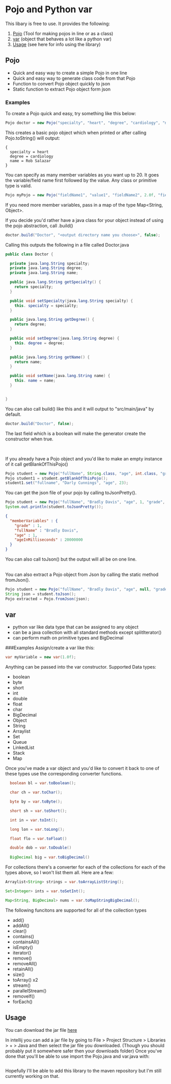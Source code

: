 # Pojo and Python var

This libary is free to use. It provides the following:

1. [Pojo](#Pojo) (Tool for making pojos in line or as a class)
2. [var](#var) (object that behaves a lot like a python var)
3. [Usage](#Usage) (see here for info using the library)

## Pojo
- Quick and easy way to create a simple Pojo in one line
- Quick and easy way to generate class code from that Pojo
- Function to convert Pojo object quickly to json
- Static function to extract Pojo object form json


### Examples
To create a Pojo quick and easy, try something like this below:

````java
Pojo doctor = new Pojo("specialty", "heart", "degree", "cardiology", "name", "Rob Salazar");
````

This creates a basic pojo object which when printed or after calling Pojo.toString() will output:

```
{
  specialty = heart
  degree = cardiology
  name = Rob Salazar
}
```

You can specify as many member variables as you want up to 20. It goes the variable/field name first
followed by the value. Any class or primitive type is valid. 

```java
Pojo myPojo = new Pojo("fieldName1", "value1", "fieldName2", 2.0f, "fieldName3", 3.0d...
```
If you need more member variables, pass in a map of the type
Map<String, Object>.

If you decide you'd rather have a java class for your object instead of using the pojo
abstraction, call .build()

```java
doctor.build("Doctor", "<output directory name you choose>", false);
```
Calling this outputs the following in a file called Doctor.java

```java
public class Doctor {

  private java.lang.String specialty;
  private java.lang.String degree;
  private java.lang.String name;

  public java.lang.String getSpecialty() {
    return specialty;
  }

  public void setSpecialty(java.lang.String specialty) {
    this. specialty = specialty;
  }

  public java.lang.String getDegree() {
    return degree;
  }

  public void setDegree(java.lang.String degree) {
    this. degree = degree;
  }

  public java.lang.String getName() {
    return name;
  }

  public void setName(java.lang.String name) {
    this. name = name;
  }


}
```
You can also call build() like this and it will output to "src/main/java" by default.

```java
doctor.build("Doctor", false);
```
The last field which is a boolean will make the generator create the constructor when true.

<br />

If you already have a Pojo object and you'd like to make an empty instance of it call
getBlankOfThisPojo()

```java
Pojo student = new Pojo("fullName", String.class, "age", int.class, "grade", int.class, "ageInMilliseconds", long.class);
Pojo student1 = student.getBlankOfThisPojo();
student1.set("fullname", "Darly Cunnings", "age", 23);
```
You can get the json file of your pojo by calling toJsonPretty(). 
```java
Pojo student = new Pojo("fullName", "Bradly Davis", "age", 1, "grade", 1, "ageInMilliseconds", 20000000);
System.out.println(student.toJsonPretty());
```

```json
{
  "memberVariables" : {
    "grade" : 1,
    "fullName" : "Bradly Davis",
    "age" : 1,
    "ageInMilliseconds" : 20000000
  }
}
```
You can also call toJson() but the output will all be on one line.

<br />
You can also extract a Pojo object from Json by calling the static method
fromJson().

```java
Pojo student = new Pojo("fullName", "Bradly Davis", "age", null, "grade", 1, "ageInMilliseconds", 10000000);
String json = student.toJson();
Pojo extracted = Pojo.fromJson(json);
```

## var
- python var like data type that can be assigned to any object
- can be a java collection with all standard methods except splitIterator()
- can perform math on primitive types and BigDecimal

###Examples
Assign/create a var like this:
```java
var myVariable = new var(1.0f);
```
Anything can be passed into the var constructor. Supported Data types:

- boolean
- byte
- short
- int
- double
- float
- char
- BigDecimal
- Object
- String
- Arraylist
- Set
- Queue
- LinkedList
- Stack
- Map

Once you've made a var object and you'd like to convert it back to one of these types
use the corresponding converter functions.
```java
  boolean bl = var.toBoolean();

  char ch = var.toChar();

  byte by = var.toByte();

  short sh = var.toShort();

  int in = var.toInt();

  long lon = var.toLong();

  float flo = var.toFloat()

  double dob = var.toDouble()
  
  BigDecimal big = var.toBigDecimal()

```

For collections there's a converter for each of the collections for each
of the types above, so I won't list them all. Here are a few:
```java
Arraylist<String> strings = var.toArrayListString();

Set<Integer> ints = var.toSetInt();

Map<String, BigDecimal> nums = var.toMapStringBigDecimal();
```

The following funcitons are supported for all of the collection types

- add()
- addAll()
- clear()
- contains()
- containsAll()
- isEmpty()
- iterator()
- remove()
- removeAll()
- retainAll()
- size()
- toArray() x2
- stream()
- parallelStream()
- removeIf()
- forEach()

## Usage
You can download the jar file [here](https://github.com/wbf22/Pojo/blob/master/out/artifacts/PojoMaker_jar/PojoMaker.jar)

In intellij you can add a jar file by going to
File > Project Structure > Libraries > + > Java and then select 
the jar file you downloaded. (Though you should probably put it somewhere safer then your downloads folder)
Once you've done that you'll be able to use import the Pojo.java and var.java with:
```java

```

Hopefully I'll be able to add this library to the maven repository but I'm still currently working on that.





